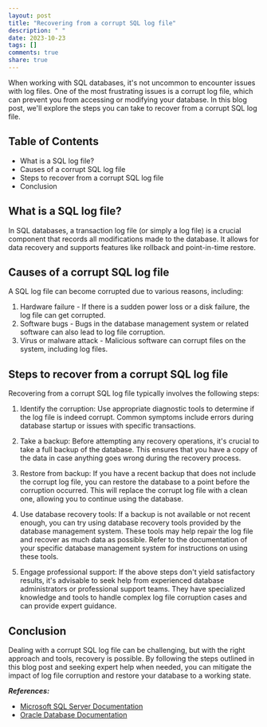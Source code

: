 ```yaml
---
layout: post
title: "Recovering from a corrupt SQL log file"
description: " "
date: 2023-10-23
tags: []
comments: true
share: true
---
```


When working with SQL databases, it's not uncommon to encounter issues with log files. One of the most frustrating issues is a corrupt log file, which can prevent you from accessing or modifying your database. In this blog post, we'll explore the steps you can take to recover from a corrupt SQL log file.

## Table of Contents

- What is a SQL log file?
- Causes of a corrupt SQL log file
- Steps to recover from a corrupt SQL log file
- Conclusion

## What is a SQL log file?

In SQL databases, a transaction log file (or simply a log file) is a crucial component that records all modifications made to the database. It allows for data recovery and supports features like rollback and point-in-time restore.

## Causes of a corrupt SQL log file

A SQL log file can become corrupted due to various reasons, including:

1. Hardware failure - If there is a sudden power loss or a disk failure, the log file can get corrupted.
2. Software bugs - Bugs in the database management system or related software can also lead to log file corruption.
3. Virus or malware attack - Malicious software can corrupt files on the system, including log files.

## Steps to recover from a corrupt SQL log file

Recovering from a corrupt SQL log file typically involves the following steps:

1. Identify the corruption: Use appropriate diagnostic tools to determine if the log file is indeed corrupt. Common symptoms include errors during database startup or issues with specific transactions.

2. Take a backup: Before attempting any recovery operations, it's crucial to take a full backup of the database. This ensures that you have a copy of the data in case anything goes wrong during the recovery process.

3. Restore from backup: If you have a recent backup that does not include the corrupt log file, you can restore the database to a point before the corruption occurred. This will replace the corrupt log file with a clean one, allowing you to continue using the database.

4. Use database recovery tools: If a backup is not available or not recent enough, you can try using database recovery tools provided by the database management system. These tools may help repair the log file and recover as much data as possible. Refer to the documentation of your specific database management system for instructions on using these tools.

5. Engage professional support: If the above steps don't yield satisfactory results, it's advisable to seek help from experienced database administrators or professional support teams. They have specialized knowledge and tools to handle complex log file corruption cases and can provide expert guidance.

## Conclusion

Dealing with a corrupt SQL log file can be challenging, but with the right approach and tools, recovery is possible. By following the steps outlined in this blog post and seeking expert help when needed, you can mitigate the impact of log file corruption and restore your database to a working state.

***References:***

- [Microsoft SQL Server Documentation](https://docs.microsoft.com/sql/)
- [Oracle Database Documentation](https://docs.oracle.com/database/)
